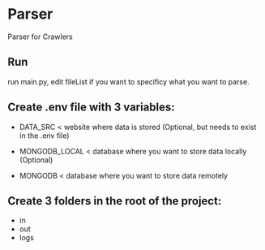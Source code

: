 # Parser
Parser for Crawlers


## Run
run main.py, edit fileList if you want to specificy what you want to parse.


## Create .env file with 3 variables:

- DATA_SRC < website where data is stored (Optional, but needs to exist in the .env file)

- MONGODB_LOCAL < database where you want to store data locally (Optional)

- MONGODB < database where you want to store data remotely



## Create 3 folders in the root of the project:
- in
- out
- logs
